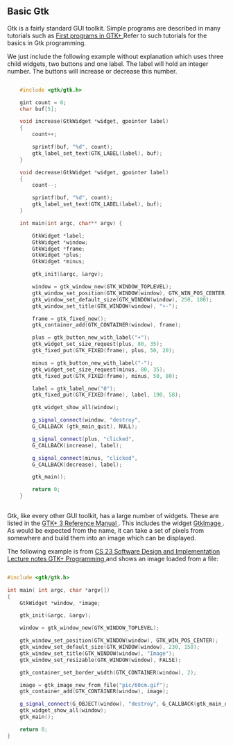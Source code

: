
##  Basic Gtk 


Gtk is a fairly standard GUI toolkit. Simple programs
      are described in many tutorials such as [
	First programs in GTK+
      ](http://zetcode.com/tutorials/gtktutorial/firstprograms/) Refer to such tutorials for the basics in Gtk programming.


We just include the following example without explanation
      which uses three child widgets, two buttons and one label. 
      The label will hold an integer number. 
      The buttons will increase or decrease this number.

```cpp

	#include <gtk/gtk.h>

	gint count = 0;
	char buf[5];

	void increase(GtkWidget *widget, gpointer label)
	{
  	    count++;

	    sprintf(buf, "%d", count);
	    gtk_label_set_text(GTK_LABEL(label), buf);
	}

	void decrease(GtkWidget *widget, gpointer label)
	{
	    count--;

	    sprintf(buf, "%d", count);
	    gtk_label_set_text(GTK_LABEL(label), buf);
	}

	int main(int argc, char** argv) {

	    GtkWidget *label;
	    GtkWidget *window;
	    GtkWidget *frame;
	    GtkWidget *plus;
	    GtkWidget *minus;

	    gtk_init(&argc, &argv);

	    window = gtk_window_new(GTK_WINDOW_TOPLEVEL);
	    gtk_window_set_position(GTK_WINDOW(window), GTK_WIN_POS_CENTER);
	    gtk_window_set_default_size(GTK_WINDOW(window), 250, 180);
	    gtk_window_set_title(GTK_WINDOW(window), "+-");

	    frame = gtk_fixed_new();
	    gtk_container_add(GTK_CONTAINER(window), frame);

	    plus = gtk_button_new_with_label("+");
	    gtk_widget_set_size_request(plus, 80, 35);
	    gtk_fixed_put(GTK_FIXED(frame), plus, 50, 20);

	    minus = gtk_button_new_with_label("-");
	    gtk_widget_set_size_request(minus, 80, 35);
	    gtk_fixed_put(GTK_FIXED(frame), minus, 50, 80);

	    label = gtk_label_new("0");
	    gtk_fixed_put(GTK_FIXED(frame), label, 190, 58); 

	    gtk_widget_show_all(window);

	    g_signal_connect(window, "destroy",
	    G_CALLBACK (gtk_main_quit), NULL);

	    g_signal_connect(plus, "clicked", 
	    G_CALLBACK(increase), label);

	    g_signal_connect(minus, "clicked", 
	    G_CALLBACK(decrease), label);

	    gtk_main();

	    return 0;
	}
      
```


Gtk, like every other GUI toolkit, has a large number of widgets.
      These are listed in the [
	GTK+ 3 Reference Manual
      ](https://developer.gnome.org/gtk3/3.0/) .
      This includes the widget [
	GtkImage
      ](https://developer.gnome.org/gtk3/3.0/GtkImage.html) .
      As would be expected from the name, it can take a set of pixels from somewhere
      and build them into an image which can be displayed.


The following example is from [
	CS 23 Software Design and Implementation Lecture notes GTK+ Programming
      ](http://www.cs.dartmouth.edu/~xy/cs23/gtk.html) and shows an image loaded from a file:

```cpp

#include <gtk/gtk.h>

int main( int argc, char *argv[])
{
	GtkWidget *window, *image;

	gtk_init(&argc, &argv);

	window = gtk_window_new(GTK_WINDOW_TOPLEVEL);

	gtk_window_set_position(GTK_WINDOW(window), GTK_WIN_POS_CENTER);
	gtk_window_set_default_size(GTK_WINDOW(window), 230, 150);
	gtk_window_set_title(GTK_WINDOW(window), "Image");
	gtk_window_set_resizable(GTK_WINDOW(window), FALSE);

	gtk_container_set_border_width(GTK_CONTAINER(window), 2);

	image = gtk_image_new_from_file("pic/60cm.gif");
	gtk_container_add(GTK_CONTAINER(window), image);

	g_signal_connect(G_OBJECT(window), "destroy", G_CALLBACK(gtk_main_quit), NULL);
	gtk_widget_show_all(window);
	gtk_main();

	return 0;
}
      
```
